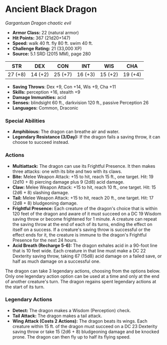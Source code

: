 # Ancient Black Dragon

*Gargantuan* *Dragon* *chaotic evil*

- **Armor Class:** 22 (natural armor)
- **Hit Points:** 367 (21d20+147)
- **Speed:** walk 40 ft. fly 80 ft. swim 40 ft.
- **Challenge Rating:** 21 (33,000 XP)
- **Source:** 5.1 SRD (2015 MM), page 280

| STR | DEX | CON | INT | WIS | CHA |
| --- | --- | --- | --- | --- | --- |
| 27 (+8) | 14 (+2) | 25 (+7) | 16 (+3) | 15 (+2) | 19 (+4) |

- **Saving Throws**: Dex +9, Con +14, Wis +9, Cha +11
- **Skills:** perception +16, stealth +9
- **Damage Immunities:** acid
- **Senses:** blindsight 60 ft., darkvision 120 ft., passive Perception 26
- **Languages:** Common, Draconic

### Special Abilities

- **Amphibious:** The dragon can breathe air and water.
- **Legendary Resistance (3/Day):** If the dragon fails a saving throw, it can choose to succeed instead.

### Actions

- **Multiattack:** The dragon can use its Frightful Presence. It then makes three attacks: one with its bite and two with its claws.
- **Bite:** Melee Weapon Attack: +15 to hit, reach 15 ft., one target. Hit: 19 (2d10 + 8) piercing damage plus 9 (2d8) acid damage.
- **Claw:** Melee Weapon Attack: +15 to hit, reach 10 ft., one target. Hit: 15 (2d6 + 8) slashing damage.
- **Tail:** Melee Weapon Attack: +15 to hit, reach 20 ft., one target. Hit: 17 (2d8 + 8) bludgeoning damage.
- **Frightful Presence:** Each creature of the dragon's choice that is within 120 feet of the dragon and aware of it must succeed on a DC 19 Wisdom saving throw or become frightened for 1 minute. A creature can repeat the saving throw at the end of each of its turns, ending the effect on itself on a success. If a creature's saving throw is successful or the effect ends for it, the creature is immune to the dragon's Frightful Presence for the next 24 hours.
- **Acid Breath (Recharge 5-6):** The dragon exhales acid in a 90-foot line that is 10 feet wide. Each creature in that line must make a DC 22 Dexterity saving throw, taking 67 (15d8) acid damage on a failed save, or half as much damage on a successful one.

The dragon can take 3 legendary actions, choosing from the options below. Only one legendary action option can be used at a time and only at the end of another creature's turn. The dragon regains spent legendary actions at the start of its turn.

### Legendary Actions

- **Detect:** The dragon makes a Wisdom (Perception) check.
- **Tail Attack:** The dragon makes a tail attack.
- **Wing Attack (Costs 2 Actions):** The dragon beats its wings. Each creature within 15 ft. of the dragon must succeed on a DC 23 Dexterity saving throw or take 15 (2d6 + 8) bludgeoning damage and be knocked prone. The dragon can then fly up to half its flying speed.
